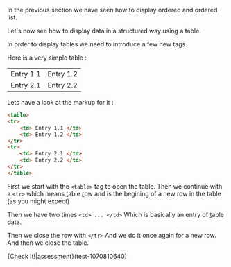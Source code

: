 In the previous section we have seen how to display ordered and ordered list.

Let's now see how to display data in a structured way using a table.

In order to display tables we need to introduce a few new tags.

Here is a very simple table :

<table>
<tr> 
    <td> Entry 1.1 </td> 
    <td> Entry 1.2 </td> 
</tr>
<tr> 
    <td> Entry 2.1 </td> 
    <td> Entry 2.2 </td> 
</tr>
</table>

Lets have a look at the markup for it :

```html
<table>
<tr> 
    <td> Entry 1.1 </td> 
    <td> Entry 1.2 </td> 
</tr>
<tr> 
    <td> Entry 2.1 </td> 
    <td> Entry 2.2 </td> 
</tr>
</table>
```

First we start with the `<table>` tag to open the table.
Then we continue with a `<tr>` which means <u>t</u>able <u>r</u>ow and is the begining of a new row in the table (as you might expect)

Then we have two times `<td> ... </td>` Which is basically an entry of <u>t</u>able <u>d</u>ata.

Then we close the row with `</tr>`
And we do it once again for a new row.
And then we close the table.

{Check It!|assessment}(test-1070810640)



